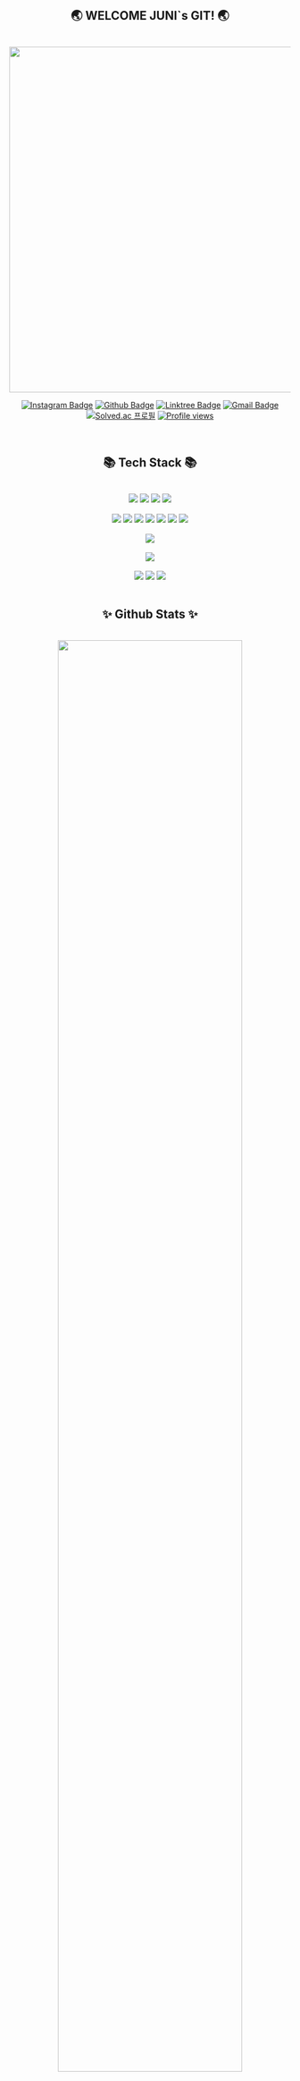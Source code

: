 <!--- 
<img width=100% align="center" src="https://capsule-render.vercel.app/api?type=waving&height=300&color=BFB6F2&text=jjjuni&section=header&reversal=false&fontAlign=50&animation=fadeIn&fontSize=70&fontColor=FFFFFF&desc=juni%20Lee&descAlign=53" />
-->

<div align="center">

## 🌏 WELCOME JUNI`s GIT! 🌏
<p></p>

<br>

<img width='618px' align="center" src="https://github.com/user-attachments/assets/9ab4428b-9ca5-4d1d-aa34-6a5a13cb1921" />

<!--- <img width='73%' align="center" src="https://github.com/user-attachments/assets/9ab4428b-9ca5-4d1d-aa34-6a5a13cb1921" /> -->

<p></p>

[![Instagram Badge](https://img.shields.io/badge/instagram-E4404F?style=social&logo=instagram)](https://www.instagram.com/j_u.___.n_i)
[![Github Badge](https://img.shields.io/badge/-jjjuni-grey?style=flat&logo=github&logoColor=white&link=https://github.com/jjjuni/)](https://www.github.com/jjjuni/) 
[![Linktree Badge](https://img.shields.io/badge/linktree-39E09B?style=flat&logo=linktree&logoColor=white)](https://linktr.ee/jjjuni) 
[![Gmail Badge](https://img.shields.io/badge/-0210leejun@gmail.com-c14438?style=flat&logo=Gmail&logoColor=white&link=mailto:0210leejun@gmail.com)](mailto:0210leejun@gmail.com) 
[![Solved.ac 프로필](http://mazassumnida.wtf/api/mini/generate_badge?boj=leejun0210)](http://solved.ac/leejun0210)
[![Profile views](https://komarev.com/ghpvc/?username=jjjuni)](https://www.github.com/jjjuni/)

<!---
[![Velog's GitHub stats](https://velog-readme-stats.vercel.app/api/badge?name=jjuni)](https://velog.io/@jjuni)
-->

<br>

## 📚 Tech Stack 📚

<br/>

  <img src="https://img.shields.io/badge/Java-ED8B00?style=for-the-badge&logo=openjdk&logoColor=white">
  <img src="https://img.shields.io/badge/Python-3776AB?style=for-the-badge&logo=Python&logoColor=white">
  <img src="https://img.shields.io/badge/C-00599C?style=for-the-badge&logo=c&logoColor=white">
  <img src="https://img.shields.io/badge/C%2B%2B-00599C?style=for-the-badge&logo=c%2B%2B&logoColor=white">
  <br/>
  
  <br/>
  <img src="https://img.shields.io/badge/React-20232A?style=for-the-badge&logo=react&logoColor=61DAFB"/>
  <img src="https://img.shields.io/badge/Next.js-000?logo=nextdotjs&logoColor=fff&style=for-the-badge"/>
  <img src="https://img.shields.io/badge/html5-E34F26?style=for-the-badge&logo=html5&logoColor=white"/>
  <img src="https://img.shields.io/badge/css-1572B6?style=for-the-badge&logo=css3&logoColor=white"/>  
  <img src="https://img.shields.io/badge/Tailwind_CSS-38B2AC?style=for-the-badge&logo=tailwind-css&logoColor=white"/>
  <img src="https://img.shields.io/badge/javascript-F7DF1E?style=for-the-badge&logo=javascript&logoColor=black"/>
  <img src="https://img.shields.io/badge/TypeScript-007ACC?style=for-the-badge&logo=typescript&logoColor=white"/>
  <br/>

  <br/>
  <img src="https://img.shields.io/badge/Markdown-000000?style=for-the-badge&logo=markdown&logoColor=white"/>
  <br/>

  <br/>
  <img src="https://img.shields.io/badge/mysql-4479A1?style=for-the-badge&logo=mysql&logoColor=white"/>
  <br/>

  <br/>
  <img src="https://img.shields.io/badge/github-181717?style=for-the-badge&logo=github&logoColor=white"/>
  <img src="https://img.shields.io/badge/Notion-000000?style=for-the-badge&logo=Notion&logoColor=white">
  <img src="https://img.shields.io/badge/Figma-F24E1E?style=for-the-badge&logo=figma&logoColor=white">

<br>
<br>


## ✨ Github Stats ✨

<br>

<div align="center">
    <img width=81% align="center" src="http://github-profile-summary-cards.vercel.app/api/cards/profile-details?username=jjjuni&theme=nord_dark" />
</div>

<div align="center">
    <img width=25% align="center" src="http://github-profile-summary-cards.vercel.app/api/cards/stats?username=jjjuni&theme=nord_dark" />
    <img width=25% align="center" src="http://github-profile-summary-cards.vercel.app/api/cards/repos-per-language?username=jjjuni&theme=nord_dark" />
    <img width=30% align="center" src="http://mazassumnida.wtf/api/v2/generate_badge?boj=leejun0210" />
</div>

<!-- ![Anurag's GitHub stats](https://github-readme-stats.vercel.app/api?username=jjjuni\&bg_color=20,696969,004e80\&title_color=fff\&text_color=fff\&height="300px")
-->
<br><br>

<!-- 
## Velog
[![Velog's GitHub stats](https://velog-readme-stats.vercel.app/api?name=jjuni&color=dark)](https://velog.io/@jjuni) 
-->

</div>
